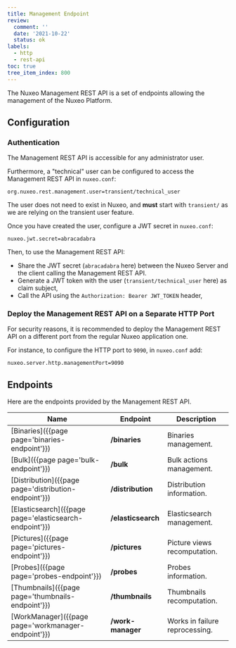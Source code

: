 ```yaml
---
title: Management Endpoint
review:
  comment: ''
  date: '2021-10-22'
  status: ok
labels:
  - http
  - rest-api
toc: true
tree_item_index: 800
---
```


The Nuxeo Management REST API is a set of endpoints allowing the management of the Nuxeo Platform.

## Configuration

### Authentication

The Management REST API is accessible for any administrator user.

Furthermore, a "technical" user can be configured to access the Management REST API in `nuxeo.conf`:

```
org.nuxeo.rest.management.user=transient/technical_user
```

The user does not need to exist in Nuxeo, and **must** start with `transient/` as we are relying on the transient user feature.

Once you have created the user, configure a JWT secret in `nuxeo.conf`:

```
nuxeo.jwt.secret=abracadabra
```

Then, to use the Management REST API:

- Share the JWT secret (`abracadabra` here) between the Nuxeo Server and the client calling the Management REST API.
- Generate a JWT token with the user (`transient/technical_user` here) as claim subject,
- Call the API using the `Authorization: Bearer JWT_TOKEN` header,

### Deploy the Management REST API on a Separate HTTP Port

For security reasons, it is recommended to deploy the Management REST API on a different port from the regular Nuxeo application one.

For instance, to configure the HTTP port to `9090`, in `nuxeo.conf` add:

```
nuxeo.server.http.managementPort=9090
```

## Endpoints

Here are the endpoints provided by the Management REST API.

| Name                                                    | Endpoint           | Description                    |
| ------------------------------------------------------- | ------------------ | ------------------------------ |
| [Binaries]({{page page='binaries-endpoint'}})           | **/binaries**      | Binaries management.           |
| [Bulk]({{page page='bulk-endpoint'}})                   | **/bulk**          | Bulk actions management.       |
| [Distribution]({{page page='distribution-endpoint'}})   | **/distribution**  | Distribution information.      |
| [Elasticsearch]({{page page='elasticsearch-endpoint'}}) | **/elasticsearch** | Elasticsearch management.      |
| [Pictures]({{page page='pictures-endpoint'}})           | **/pictures**      | Picture views recomputation.   |
| [Probes]({{page page='probes-endpoint'}})               | **/probes**        | Probes information.            |
| [Thumbnails]({{page page='thumbnails-endpoint'}})       | **/thumbnails**    | Thumbnails recomputation.      |
| [WorkManager]({{page page='workmanager-endpoint'}})     | **/work-manager**  | Works in failure reprocessing. |
